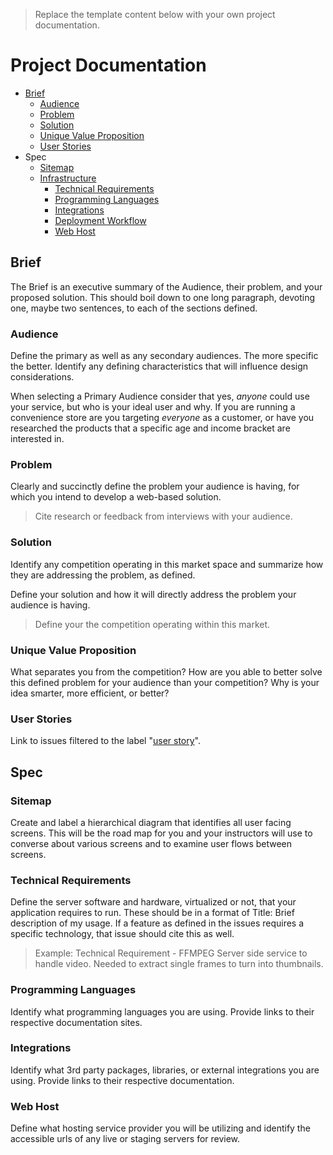 > Replace the template content below with your own project documentation.

# Project Documentation

* [Brief](#brief)
    * [Audience](#audience)
    * [Problem](#problem)
    * [Solution](#solution)
    * [Unique Value Proposition](#unique-value-proposition)
    * [User Stories](#user-stories)
* Spec
    * [Sitemap](#sitemap)
    * [Infrastructure](#infrastructure)
        * [Technical Requirements](#technical-requirements)
        * [Programming Languages](#programming-languages)
        * [Integrations](#integrations)
        * [Deployment Workflow](#deployment-workflow)
        * [Web Host](#web-host)


## Brief

The Brief is an executive summary of the Audience, their problem, and your proposed solution. This should boil down to one long paragraph, devoting one, maybe two sentences, to each of the sections defined.

### Audience

Define the primary as well as any secondary audiences. The more specific the better. Identify any defining characteristics that will influence design considerations. 

When selecting a Primary Audience consider that yes, *anyone* could use your service, but who is your ideal user and why. If you are running a convenience store are you targeting *everyone* as a customer, or have you researched the products that a specific age and income bracket are interested in.

### Problem

Clearly and succinctly define the problem your audience is having, for which you intend to develop a web-based solution.

> Cite research or feedback from interviews with your audience. 

### Solution

Identify any competition operating in this market space and summarize how they are addressing the problem, as defined.

Define your solution and how it will directly address the problem your audience is having.

> Define your the competition operating within this market.

### Unique Value Proposition

What separates you from the competition? How are you able to better solve this defined problem for your audience than your competition? Why is your idea smarter, more efficient, or better?

### User Stories

Link to issues filtered to the label "[user story](#)".

## Spec

### Sitemap

Create and label a hierarchical diagram that identifies all user facing screens. This will be the road map for you and your instructors will use to converse about various screens and to examine user flows between screens.

### Technical Requirements

Define the server software and hardware, virtualized or not, that your application requires to run. These should be in a format of Title: Brief description of my usage. If a feature as defined in the issues requires a specific technology, that issue should cite this as well. 

> Example: Technical Requirement - FFMPEG
> Server side service to handle video. Needed to extract single frames to turn into thumbnails.

### Programming Languages

Identify what programming languages you are using. Provide links to their respective documentation sites.

### Integrations

Identify what 3rd party packages, libraries, or external integrations you are using. Provide links to their respective documentation.

### Web Host

Define what hosting service provider you will be utilizing and identify the accessible urls of any live or staging servers for review.
